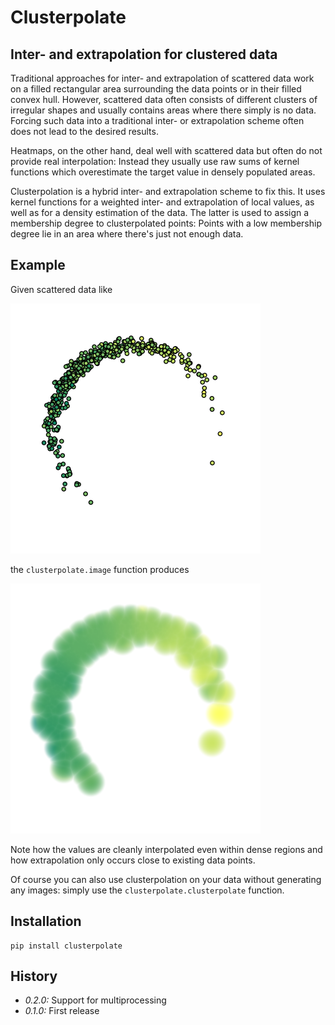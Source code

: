 # Clusterpolate

## Inter- and extrapolation for clustered data

Traditional approaches for inter- and extrapolation of scattered data
work on a filled rectangular area surrounding the data points or in
their filled convex hull. However, scattered data often consists of
different clusters of irregular shapes and usually contains areas where
there simply is no data. Forcing such data into a traditional inter-
or extrapolation scheme often does not lead to the desired results.

Heatmaps, on the other hand, deal well with scattered data but often do
not provide real interpolation: Instead they usually use raw sums of
kernel functions which overestimate the target value in densely
populated areas.

Clusterpolation is a hybrid inter- and extrapolation scheme to fix this.
It uses kernel functions for a weighted inter- and extrapolation of
local values, as well as for a density estimation of the data. The
latter is used to assign a membership degree to clusterpolated points:
Points with a low membership degree lie in an area where there's just
not enough data.


## Example

Given scattered data like

![Plot of raw data](docs/plot.png "Raw data")

the `clusterpolate.image` function produces

![Image of clusterpolated data](docs/clusterpolated.png "Clusterpolated data")

Note how the values are cleanly interpolated even within dense regions
and how extrapolation only occurs close to existing data points.

Of course you can also use clusterpolation on your data without
generating any images: simply use the `clusterpolate.clusterpolate`
function.


## Installation

    pip install clusterpolate


## History

* *0.2.0:* Support for multiprocessing
* *0.1.0:* First release

